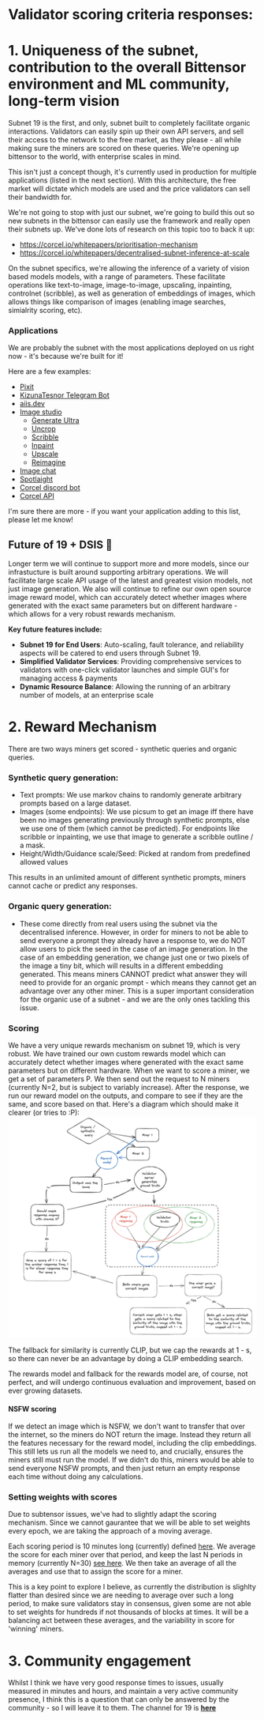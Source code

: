 # Validator scoring criteria responses:

# 1. Uniqueness of the subnet, contribution to the overall Bittensor environment and ML community, long-term vision

Subnet 19 is the first, and only, subnet built to completely facilitate organic interactions. Validators can easily spin up their own API servers, and sell their access to the network to the free market, as they please - all while making sure the miners are scored on these queries. We're opening up bittensor to the world, with enterprise scales in mind. 

This isn't just a concept though, it's currently used in production for multiple applications (listed in the next section). With this architecture, the free market will dictate which models are used and the price validators can sell their bandwidth for.

We're not going to stop with just our subnet, we're going to build this out so new subnets in the bittensor can easily use the framework and really open their subnets up. We've done lots of research on this topic too to back it up:
- https://corcel.io/whitepapers/prioritisation-mechanism
- https://corcel.io/whitepapers/decentralised-subnet-inference-at-scale

On the subnet specifics, we're allowing the inference of a variety of vision based models models, with a range of parameters. These facilitate operations like text-to-image, image-to-image, upscaling, inpainting, controlnet (scribble), as well as generation of embeddings of images, which allows things like comparison of images (enabling image searches, simialrity scoring, etc).


### Applications
We are probably the subnet with the most applications deployed on us right now - it's because we're built for it! 

Here are a few examples: 

- [Pixit](https://playpixit.com)
- [KizunaTesnor Telegram Bot](https://twitter.com/KizunaToken/status/1762992798444273745?t=EWW0Vu7j0f3DOGCC5CAXwA&s=19)
- [aiis.dev](https://aiis.dev/)
- [Image studio](https://app.corcel.io/image-studio)
    * [Generate Ultra](https://app.corcel.io/image-studio/app/generate-ultra)
    * [Uncrop](https://app.corcel.io/image-studio/app/uncrop)
    * [Scribble](https://app.corcel.io/image-studio/app/scribble)
    * [Inpaint](https://app.corcel.io/image-studio/app/inpaint)
    * [Upscale](https://app.corcel.io/image-studio/app/upscale)
    * [Reimagine](https://app.corcel.io/image-studio/app/reimagine)
- [Image chat](https://app.corcel.io/chat)
- [Spotlaight](https://www.spotlaight.com/)
- [Corcel discord bot](https://discord.com/invite/dR865yTPaZ)
- [Corcel API](https://api.corcel.io/docs)

I'm sure there are more - if you want your application adding to this list, please let me know!

## Future of 19 + DSIS 🚀

Longer term we will continue to support more and more models, since our infrastucture is built around supporting arbitrary operations. We will facilitate large scale API usage of the latest and greatest vision models, not just image generation. We also will continue to refine our own open source image reward model, which can accurately detect whether images where generated with the exact same parameters but on different hardware - which allows for a very robust rewards mechanism.


**Key future features include:**

-  **Subnet 19 for End Users**: Auto-scaling, fault tolerance, and reliability aspects will be catered to end users through Subnet 19.
-  **Simplified Validator Services**: Providing comprehensive services to validators with one-click validator launches and simple GUI's for managing access & payments
-  **Dynamic Resource Balance**: Allowing the running of an arbitrary number of models, at an enterprise scale

# 2. Reward Mechanism
There are two ways miners get scored - synthetic queries and organic queries.  

### Synthetic query generation:

- Text prompts: We use markov chains to randomly generate arbitrary prompts based on a large dataset.
- Images (some endpoints): We use picsum to get an image iff there have been no images generating previously through synthetic prompts, else we use one of them (which cannot be predicted). For endpoints like scribble or inpainting, we use that image to generate a scribble outline / a mask.
- Height/Width/Guidance scale/Seed: Picked at random from predefined allowed values

This results in an unlimited amount of different synthetic prompts, miners cannot cache or predict any responses. 

### Organic query generation:
- These come directly from real users using the subnet via the decentralised inference. However, in order for miners to not be able to send everyone a prompt they already have a response to, we do NOT allow users to pick the seed in the case of an image generation. In the case of an embedding generation, we change just one or two pixels of the image a tiny bit, which will results in a different embedding generated. This means miners CANNOT predict what answer they will need to provide for an organic prompt - which means they cannot get an advantage over any other miner. This is a super important consideration for the organic use of a subnet - and we are the only ones tackling this issue.


### Scoring
We have a very unique rewards mechanism on subnet 19, which is very robust. We have trained our own custom rewards model which can accurately detect whether images where generated with the exact same parameters but on different hardware. When we want to score a miner, we get a set of parameters P. We then send out the request to N miners (currently N=2, but is subject to variably increase). After the response, we run our reward model on the outputs, and compare to see if they are the same, and score based on that. Here's a diagram which should make it clearer (or tries to :P):
![Diagram of scoring mechanism](scoring-diagram.png)

The fallback for similarity is currently CLIP, but we cap the rewards at 1 - s, so there can never be an advantage by doing a CLIP embedding search.

The rewards model and fallback for the rewards model are, of course, not perfect, and will undergo continuous evaluation and improvement, based on ever growing datasets.

#### NSFW scoring
If we detect an image which is NSFW, we don't want to transfer that over the internet, so the miners do NOT return the image. Instead they return all the features necessary for the reward model, including the clip embeddings. This still lets us run all the models we need to, and crucially, ensures the miners still must run the model. If we didn't do this, miners would be able to send everyone NSFW prompts, and then just return an empty response each time without doing any calculations.

### Setting weights with scores
Due to subtensor issues, we've had to slightly adapt the scoring mechanism. Since we cannot gaurantee that we will be able to set weights every epoch, we are taking the approach of a moving average. 

Each scoring period is 10 minutes long (currently) defined [here](https://github.com/namoray/vision/blob/7bf552e9e81c1271c17ecb1e69aec67ce9cd8a5c/validation/validator_api_server/core_validator.py#L101). We average the score for each miner over that period, and keep the last N periods in memory (currently N=30) [see here](https://github.com/namoray/vision/blob/7bf552e9e81c1271c17ecb1e69aec67ce9cd8a5c/validation/validator_api_server/core_validator.py#L46C27-L46C35). We then take an average of all the averages and use that to assign the score for a miner.

This is a key point to explore I believe, as currently the distribution is slighlty flatter than desired since we are needing to average over such a long period, to make sure validators stay in consensus, given some are not able to set weights for hundreds if not thousands of blocks at times. It will be a balancing act between these averages, and the variability in score for 'winning' miners.


# 3. Community engagement
Whilst I think we have very good response times to issues, usually measured in minutes and hours, and maintain a very active community presence, I think this is a question that can only be answered by the community - so I will leave it to them. The channel for 19 is **[here](https://discord.com/channels/799672011265015819/1186691482749505627)**

